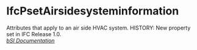 IfcPsetAirsidesysteminformation
===============================
Attributes that apply to an air side HVAC system. HISTORY: New property set in
IFC Release 1.0.  
[ _bSI
Documentation_](https://standards.buildingsmart.org/IFC/DEV/IFC4_2/FINAL/HTML/schema/ifcsharedbldgserviceelements/pset/pset_airsidesysteminformation.htm)


